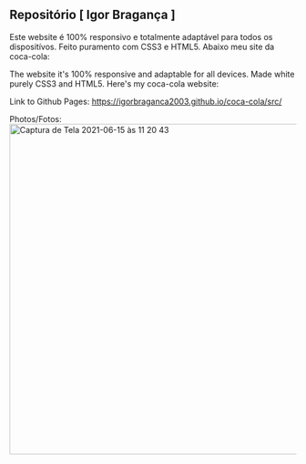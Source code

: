 ## Repositório [ Igor Bragança ]

Este website é 100% responsivo e totalmente adaptável para todos os dispositívos. Feito puramento com CSS3 e HTML5. Abaixo meu site da coca-cola:

The website it's 100% responsive and adaptable for all devices. Made white purely CSS3 and HTML5. Here's my coca-cola website:

Link to Github Pages: https://igorbraganca2003.github.io/coca-cola/src/ 

Photos/Fotos:<img width="580" alt="Captura de Tela 2021-06-15 às 11 20 43" src="https://user-images.githubusercontent.com/61918994/122071603-408e7600-cdcd-11eb-8a8d-de7320a90717.png">




